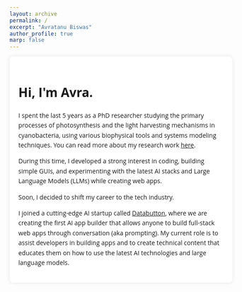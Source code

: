 ```yaml
---
layout: archive
permalink: /
excerpt: "Avratanu Biswas"
author_profile: true
marp: false
---
```


<style>
  body {
    font-family: 'Open Sans', sans-serif; /* Replace with your desired font */
    line-height: 1.6;
  }
  .content {
    max-width: 800px;
    margin: auto;
    background: #fff;
    padding: 20px;
    border-radius: 8px;
    box-shadow: 0 0 10px rgba(0, 0, 0, 0.1);
  }
</style>

<link href="https://fonts.googleapis.com/css2?family=Open+Sans:wght@400;600&display=swap" rel="stylesheet">

<div class="content">
  <h1> Hi, I'm Avra. </h1>

  I spent the last 5 years as a PhD researcher studying the primary processes of photosynthesis and the light harvesting mechanisms in cyanobacteria, using various biophysical tools and systems modeling techniques. You can read more about my research work <a href="https://scholar.google.com/citations?user=bTzfXH0AAAAJ&hl=en&authuser=1" target="_blank">here</a>.

  During this time, I developed a strong interest in coding, building simple GUIs, and experimenting with the latest AI stacks and Large Language Models (LLMs) while creating web apps.

  Soon, I decided to shift my career to the tech industry.

  I joined a cutting-edge AI startup called <a href="https://databutton.com" target="_blank">Databutton</a>, where we are creating the first AI app builder that allows anyone to build full-stack web apps through conversation (aka prompting). My current role is to assist developers in building apps and to create technical content that educates them on how to use the latest AI technologies and large language models.
</div>

<script data-goatcounter="https://avrab.goatcounter.com/count"
        async src="//gc.zgo.at/count.js"></script>
